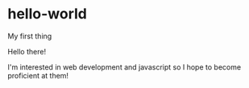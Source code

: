 # hello-world
My first thing

Hello there!

I'm interested in web development and javascript so I hope to become proficient at them!
